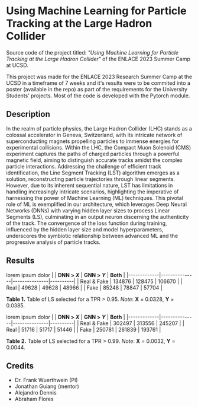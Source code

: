 # Using Machine Learning for Particle Tracking at the Large Hadron Collider
Source code of the project titled: _"Using Machine Learning for Particle Tracking at the Large Hadron Collider"_ of the ENLACE 2023 Summer Camp at UCSD.

This project was made for the ENLACE 2023 Research Summer Camp at the UCSD in a timeframe of 7 weeks and it's results were to be commited into a
poster (available in the repo) as part of the requirements for the University Students' projects. Most of the code is developed with the Pytorch module.

## Description
In the realm of particle physics, the Large Hadron Collider (LHC) stands as a colossal accelerator in Geneva, Switzerland, with its intricate network of superconducting magnets propelling particles to immense energies for experimental collisions. Within the LHC, the Compact Muon Solenoid (CMS) experiment captures the paths of charged particles through a powerful magnetic field, aiming to distinguish accurate tracks amidst the complex particle interactions. Addressing the challenge of efficient track identification, the Line Segment Tracking (LST) algorithm emerges as a solution, reconstructing particle trajectories through linear segments. However, due to its inherent sequential nature, LST has limitations in handling increasingly intricate scenarios, highlighting the imperative of harnessing the power of Machine Learning (ML) techniques. This pivotal role of ML is exemplified in our architecture, which leverages Deep Neural Networks (DNNs) with varying hidden layer sizes to process Linear Segments (LS), culminating in an output neuron discerning the authenticity of the track. The convergence of the loss function during training, influenced by the hidden layer size and model hyperparameters, underscores the symbiotic relationship between advanced ML and the progressive analysis of particle tracks.


## Results
lorem ipsum dolor
|             | **DNN > _X_** | **GNN > _Y_** | **Both** |
|-------------|---------------|---------------|----------|
| Real & Fake | 134876        | 128475        | 106670   |
| Real        | 49628         | 49628         | 48966    |
| Fake        | 85248         | 78847         | 57704    |

**Table 1.** Table of LS selected for a TPR > 0.95. _Note_:
**X** = 0.0328, **Y** = 0.0385.

lorem ipsum dolor
|             | **DNN > _X_** | **GNN > _Y_** | **Both** |
|-------------|---------------|---------------|----------|
| Real & Fake | 302497        | 313556        | 245207   |
| Real        | 51716         | 51717         | 51446    |
| Fake        | 250781        | 261839        | 193761   |

**Table 2.** Table of LS selected for a TPR > 0.99. _Note_:
**X** = 0.0032, **Y** = 0.0044.

## Credits
- Dr. Frank Wuerthwein (PI)
- Jonathan Guiang (mentor)
- Alejandro Dennis
- Abraham Flores
